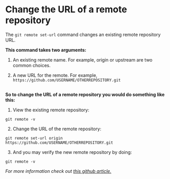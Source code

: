 # Change the URL of a remote repository

The `git remote set-url` command changes an existing remote repository URL.

**This command takes two arguments:**

1. An existing remote name. For example, origin or upstream are two common choices.

2. A new URL for the remote. For example, `https://github.com/USERNAME/OTHERREPOSITORY.git`

##  

**So to change the URL of a remote repository you would do something like this:**

1. View the existing remote repository:

  `git remote -v`

2. Change the URL of the remote repository:

  `git remote set-url origin https://github.com/USERNAME/OTHERREPOSITORY.git`

3. And you may verify the new remote repository by doing:

  `git remote -v`

_For more information check out [this github article.](https://help.github.com/articles/changing-a-remote-s-url/)_
